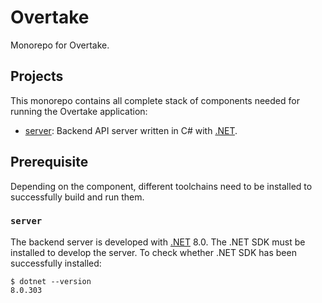 # Overtake

Monorepo for Overtake.

## Projects

This monorepo contains all complete stack of components needed for running the Overtake application:

- [server](./server): Backend API server written in C# with [.NET](https://dotnet.microsoft.com/).

## Prerequisite

Depending on the component, different toolchains need to be installed to successfully build and run them.

### `server`

The backend server is developed with [.NET](https://dotnet.microsoft.com/) 8.0. The .NET SDK must be installed to develop the server. To check whether .NET SDK has been successfully installed:

```console
$ dotnet --version
8.0.303
```
